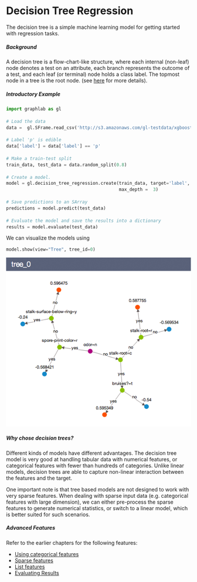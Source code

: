 # Decision Tree Regression 
The decision tree is a simple machine learning model for getting started 
with regression tasks. 

##### Background
A decision tree is a flow-chart-like structure, where each internal (non-leaf)
node denotes a test on an attribute, each branch represents the outcome of a
test, and each leaf (or terminal) node holds a class label. The topmost node
in a tree is the root node. (see [here](https://en.wikipedia.org/wiki/Decision_tree_learning) 
for more details).

##### Introductory Example

```python
import graphlab as gl

# Load the data
data =  gl.SFrame.read_csv('http://s3.amazonaws.com/gl-testdata/xgboost/mushroom.csv')

# Label 'p' is edible
data['label'] = data['label'] == 'p'

# Make a train-test split
train_data, test_data = data.random_split(0.8)

# Create a model.
model = gl.decision_tree_regression.create(train_data, target='label',
                                           max_depth =  3)

# Save predictions to an SArray
predictions = model.predict(test_data)

# Evaluate the model and save the results into a dictionary
results = model.evaluate(test_data)
```
We can visualize the models using

```python
model.show(view="Tree", tree_id=0)
```
![Alt text](images/tree_0.png)

##### Why chose decision trees?

Different kinds of models have different advantages. The decision tree model is
very good at handling tabular data with numerical features, or categorical
features with fewer than hundreds of categories. Unlike linear models, decision
trees are able to capture non-linear interaction between the features and the
target.

One important note is that tree based models are not designed to work with very
sparse features. When dealing with sparse input data (e.g. categorical features
with large dimension), we can either pre-process the sparse features to
generate numerical statistics, or switch to a linear model, which is better
suited for such scenarios.

##### Advanced Features

Refer to the earlier chapters for the following features:

* [Using categorical features](linear-regression.md#linregr-categorical-features)
* [Sparse features](linear-regression.md#linregr-sparse-features)
* [List features](linear-regression.md#linregr-list-features)
* [Evaluating Results](logistic-regression.md#logregr-evaluation)
